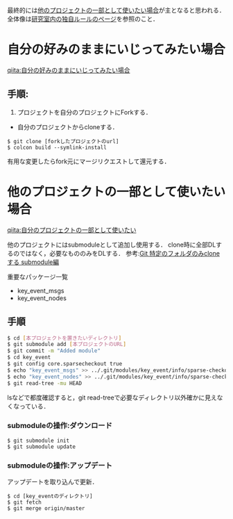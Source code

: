 最終的には[他のプロジェクトの一部として使いたい場合](#他のプロジェクトの一部として使いたい場合)が主となると思われる．
全体像は[研究室内の独自ルールのページ](https://qiita.com/NeK/items/2c4a8a7086c85d6461c0)を参照のこと．

# 自分の好みのままにいじってみたい場合
[qiita:自分の好みのままにいじってみたい場合](https://qiita.com/NeK/items/2c4a8a7086c85d6461c0#%E6%89%8B%E9%A0%86%E8%87%AA%E5%88%86%E3%81%AE%E5%A5%BD%E3%81%BF%E3%81%AE%E3%81%BE%E3%81%BE%E3%81%AB%E3%81%84%E3%81%98%E3%81%A3%E3%81%A6%E3%81%BF%E3%81%9F%E3%81%84%E5%A0%B4%E5%90%88)

## 手順:

1. プロジェクトを自分のプロジェクトにForkする．
- 自分のプロジェクトからcloneする．

```
$ git clone [forkしたプロジェクトのurl]
$ colcon build --symlink-install
```

有用な変更したらfork元にマージリクエストして還元する．

# 他のプロジェクトの一部として使いたい場合
[qiita:自分のプロジェクトの一部として使いたい](https://qiita.com/NeK/items/2c4a8a7086c85d6461c0#%E8%87%AA%E5%88%86%E3%81%AE%E3%83%97%E3%83%AD%E3%82%B8%E3%82%A7%E3%82%AF%E3%83%88%E3%81%AE%E4%B8%80%E9%83%A8%E3%81%A8%E3%81%97%E3%81%A6%E4%BD%BF%E3%81%84%E3%81%9F%E3%81%84)

他のプロジェクトにはsubmoduleとして追加し使用する．
clone時に全部DLするのではなく，必要なもののみをDLする．
参考:[Git 特定のフォルダのみcloneする submodule編](https://qiita.com/icoxfog417/items/89e55947e9e8f2c16077)

重要なパッケージ一覧
* key_event_msgs
* key_event_nodes

## 手順

```bash
$ cd [本プロジェクトを置きたいディレクトリ]
$ git submodule add [本プロジェクトのURL]
$ git commit -m "Added module"
$ cd key_event
$ git config core.sparsecheckout true
$ echo "key_event_msgs" >> ../.git/modules/key_event/info/sparse-checkout
$ echo "key_event_nodes" >> ../.git/modules/key_event/info/sparse-checkout
$ git read-tree -mu HEAD
```

lsなどで都度確認すると，git read-treeで必要なディレクトリ以外確かに見えなくなっている．

### submoduleの操作:ダウンロード

```
$ git submodule init
$ git submodule update
```

### submoduleの操作:アップデート
アップデートを取り込んで更新．

```
$ cd [key_eventのディレクトリ]
$ git fetch
$ git merge origin/master
```

